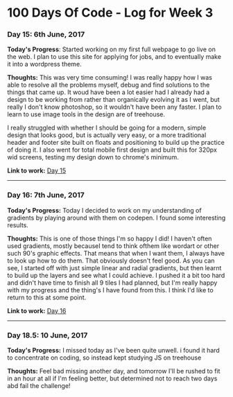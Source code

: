 # 100 Days Of Code - Log for Week 3

### Day 15: 6th June, 2017

**Today's Progress**: Started working on my first full webpage to go live on the web. I plan to use this site for applying for jobs, and to eventually make it into a wordpress theme.

**Thoughts:** This was very time consuming! I was really happy how I was able to resolve all the problems myself, debug and find solutions to the things that came up. It woud have been a lot easier had I already had a design to be working from rather than organically evolving it as I went, but really I don't know photoshop, so it wouldn't have been any faster. I plan to learn to use image tools in the design are of treehouse.

I really struggled with whether I should be going for a modern, simple design that looks good, but is actually very easy, or a more traditional header and footer site built on floats and positioning to build up the practice of doing it. I also went for total mobile first design and built this for 320px wid screens, testing my design down to chrome's minimum.


**Link to work:** [Day 15](https://github.com/Pominaus/100DaysOfCode/tree/master/Code/Week%203/Day%2015)

--- 



### Day 16: 7th June, 2017

**Today's Progress:** Today I decided to work on my understanding of gradients by playing around with them on codepen. I found some interesting results.

**Thoughts:** This is one of those things I'm so happy I did! I haven't often used gradients, mostly becauseI tend to think ofthem like wordart or other such 90's graphic effects. That means that when I want them, I always have to look up how to do them. That obviously doesn't feel good. As you can see, I started off with just simple linear and radial gradients, but then learnt to build up the layers and see what I could achieve. I pushed it a bit too hard and didn't have time to finish all 9 tiles I had planned, but I'm really happy with my progress and the thing's I have found from this. I  think I'd like to return to this at some point.

**Link to work:** [Day 16](https://github.com/Pominaus/100DaysOfCode/tree/master/Code/Week%203/Day%2016)

---


### Day 18.5: 10 June, 2017

**Today's Progress:** I missed today as I've been quite unwell. i found it hard to concentrate on coding, so instead kept studying JS on treehouse

**Thoughts:** Feel bad missing another day, and tomorrow I'll be rushed to fit in an hour at all if I'm feeling better, but determined not to reach two days abd fail the challenge!
